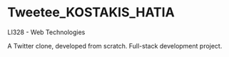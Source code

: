 # Tweetee_KOSTAKIS_HATIA
LI328 - Web Technologies

A Twitter clone, developed from scratch. Full-stack development project.
